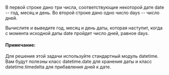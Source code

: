 В первой строке дано три числа, соответствующие некоторой дате date -- год, месяц и день.
Во второй строке дано одно число days -- число дней.

Вычислите и выведите год, месяц и день даты, которая наступит, когда с момента исходной даты date пройдет число дней, равное days.

#### Примечание:
Для решения этой задачи используйте стандартный модуль datetime.
Вам будут полезны класс datetime.date для хранения даты и класс datetime.timedelta﻿ для прибавления дней к дате.